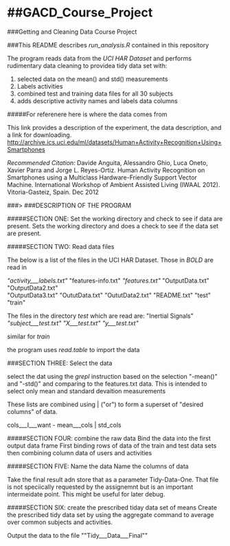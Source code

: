 ##GACD_Course_Project
===================

###Getting and Cleaning Data Course Project


###This README describes *run_analysis.R* contained in this repository 


The program reads data from the _UCI HAR Dataset_ and performs rudimentary data cleaning to providea tidy data set with:
1. selected data on the mean() and std() measurements 
2. Labels activities
2. combined test and training data files for all 30 subjects
3. adds descriptive activity names and labels data columns

#####For referenere here is where the data comes from

This link provides a description of the experiment, the data description, and a link for downloading. 
http://archive.ics.uci.edu/ml/datasets/Human+Activity+Recognition+Using+Smartphones

_Recommended Citation:_
Davide Anguita, Alessandro Ghio, Luca Oneto, Xavier Parra and Jorge L. Reyes-Ortiz. Human Activity Recognition on Smartphones using a Multiclass Hardware-Friendly Support Vector Machine. International Workshop of Ambient Assisted Living (IWAAL 2012). Vitoria-Gasteiz, Spain. Dec 2012


###>
###DESCRIPTION OF THE PROGRAM


#####SECTION ONE: Set the working directory and check to see if data are present.
Sets the working directory and does a check to see if the data set are present.

#####SECTION TWO: Read data files

The below is a list of the files in the UCI HAR Dataset. Those in *BOLD* are read in

*"activity___labels.txt"* "features-info.txt"   *"features.txt"*        "OutputData.txt"      "OutputData2.txt"    
"OutputData3.txt"     "OututData.txt"       "OututData2.txt"      "README.txt"          "test"               
"train" 

The files in the directory *test* which are read are:
 "Inertial Signals" *"subject___test.txt"* *"X___test.txt"* *"y___test.txt"*   

similar for *train*

the program uses *read.table* to import the data

###SECTION THREE: Select the data

select the dat using the *grepl* instruction based on the selection "-mean()" and "-std()" and comparing to the features.txt data. 
This is intended to select only mean and standard devaition measurements

These lists are combined using | ("or") to form a superset of "desired columns" of data.

cols___I___want - mean___cols | std_cols

#####SECTION FOUR: combine the raw data
Bind the data into the first output data frame
First binding rows of data of the train and test data sets
then combining column data of users and activities

#####SECTION FIVE: Name the data
Name the columns of data 

Take the final result adn store that as a parameter Tidy-Data-One. 
That file is not speciically requested by the assignemnt but is an important intermeidate point. 
This might be useful for later debug. 

#####SECTION SIX: create the prescribed tiday data set of means
Create the prescribed tidy data set by using the aggregate command to average over common subjects and activities. 

Output the data to the file ""Tidy___Data___Final""








